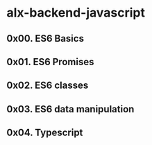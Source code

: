 # alx-backend-javascript
## 0x00. ES6 Basics
## 0x01. ES6 Promises
## 0x02. ES6 classes
## 0x03. ES6 data manipulation
## 0x04. Typescript